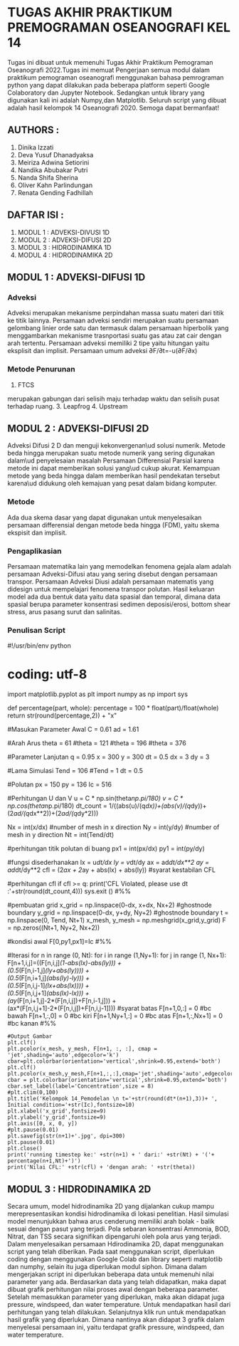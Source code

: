 # TUGAS AKHIR PRAKTIKUM PREMOGRAMAN OSEANOGRAFI KEL 14
Tugas ini dibuat untuk memenuhi Tugas Akhir Praktikum Pemograman Oseanografi 2022.Tugas ini memuat Pengerjaan semua modul dalam praktikum pemograman oseanografi menggunakan bahasa pemrograman python yang dapat dilakukan pada beberapa platform seperti Google Colaboratory dan Jupyter Notebook. Sedangkan untuk library yang digunakan kali ini adalah Numpy,dan Matplotlib. Seluruh script yang dibuat adalah hasil kelompok 14 Oseanografi 2020. Semoga dapat bermanfaat!
## AUTHORS :
1. Dinika Izzati
2. Deva Yusuf Dhanadyaksa
3. Meiriza Adwina Setiorini
4. Nandika Abubakar Putri
5. Nanda Shifa Sherina
6. Oliver Kahn Parlindungan
7. Renata Gending Fadhillah 
## DAFTAR ISI :
1. MODUL 1 : ADVEKSI-DIVUSI 1D 
2. MODUL 2 : ADVEKSI-DIFUSI 2D 
3. MODUL 3 : HIDRODINAMIKA 1D
4. MODUL 4 : HIDRODINAMIKA 2D
## MODUL 1 : ADVEKSI-DIFUSI 1D
### Adveksi 
Adveksi merupakan mekanisme perpindahan massa suatu materi dari titik ke titik lainnya. Persamaan adveksi sendiri merupakan suatu persamaan gelombang linier orde satu dan termasuk dalam persamaan hiperbolik yang menggambarkan mekanisme trasnportasi suatu gas atau zat cair dengan arah tertentu. Persamaan adveksi memiliki 2 tipe yaitu hitungan yaitu eksplisit dan implisit. Persamaan umum adveksi ∂F/∂t=-u(∂F/∂x)
### Metode Penurunan 
1. FTCS 

merupakan gabungan dari selisih maju terhadap waktu dan selisih pusat terhadap ruang.
3. Leapfrog
4. Upstream

## MODUL 2 : ADVEKSI-DIFUSI 2D
Adveksi Difusi 2 D dan menguji kekonvergenan\ud solusi numerik. Metode beda hingga merupakan suatu metode numerik yang sering digunakan dalam\ud penyelesaian masalah Persamaan Differensial Parsial karena metode ini dapat memberikan solusi yang\ud cukup akurat. Kemampuan metode yang beda hingga dalam memberikan hasil pendekatan tersebut karena\ud didukung oleh kemajuan yang pesat dalam bidang komputer.
### Metode 
Ada dua skema dasar yang dapat digunakan untuk menyelesaikan persamaan differensial dengan metode beda hingga (FDM), yaitu skema ekspisit dan implisit.
### Pengaplikasian
Persamaan matematika lain yang memodelkan fenomena gejala alam adalah persamaan Adveksi-Difusi atau yang sering disebut dengan persamaan transpor. Persamaan Adveksi Diusi adalah persamaan matematis yang didesign untuk mempelajari fenomena transpor polutan. Hasil keluaran model ada dua bentuk data yaitu data spasial dan temporal, dimana data spasial berupa parameter konsentrasi sedimen deposisi/erosi, bottom    shear stress,   arus   pasang   surut   dan   salinitas.
### Penulisan Script
#!/usr/bin/env python
# coding: utf-8

import matplotlib.pyplot as plt
import numpy as np
import sys

def percentage(part, whole):
    percentage = 100 * float(part)/float(whole)
    return str(round(percentage,2)) + "x"

#Masukan Parameter Awal
C = 0.61
ad = 1.61

#Arah Arus
theta = 61
#theta = 121
#theta = 196
#theta = 376

#Parameter Lanjutan
q = 0.95 
x = 300 
y = 300 
dt = 0.5 
dx = 3 
dy = 3

#Lama Simulasi
Tend = 106
#Tend = 1
dt = 0.5

#Polutan
px = 150
py = 136
Ic = 516

#Perhitungan U dan V
u = C * np.sin(theta*np.pi/180)
v = C * np.cos(theta*np.pi/180)
dt_count = 1/((abs(u)/(q*dx))+(abs(v)/(q*dy))+(2*ad/(q*dx**2))+(2*ad/(q*dy*2)))

Nx = int(x/dx)  #number of mesh in x direction
Ny = int(y/dy)  #number of mesh in y direction
Nt = int(Tend/dt)

#perhitungan titik polutan di buang
px1 = int(px/dx)
py1 = int(py/dy)

#fungsi disederhanakan
lx = u*dt/dx
ly = v*dt/dy
ax = ad*dt/dx**2
ay = ad*dt/dy**2
cfl = (2*ax + 2*ay + abs(lx) + abs(ly))  #syarat kestabilan CFL

#perhitungan cfl
if cfl >= q:
    print('CFL Violated, please use dt :'+str(round(dt_count,4)))
    sys.exit ()
#%%

#pembuatan grid 
x_grid = np.linspace(0-dx, x+dx, Nx+2) #ghostnode boundary
y_grid = np.linspace(0-dx, y+dy, Ny+2) #ghostnode boundary
t = np.linspace(0, Tend, Nt+1)
x_mesh, y_mesh = np.meshgrid(x_grid,y_grid)
F = np.zeros((Nt+1, Ny+2, Nx+2))

#kondisi awal
F[0,py1,px1]=Ic
#%%

#Iterasi
for n in range (0, Nt):
    for i in range (1,Ny+1):
        for j in range (1, Nx+1):
         F[n+1,i,j]=((F[n,i,j]*(1-abs(lx)-abs(ly))) + \
                (0.5*(F[n,i-1,j]*(ly+abs(ly)))) + \
                (0.5*(F[n,i+1,j]*(abs(ly)-ly))) + \
                (0.5*(F[n,i,j-1]*(lx+abs(lx)))) + \
                (0.5*(F[n,i,j+1]*(abs(lx)-lx))) + \
                (ay*(F[n,i+1,j]-2*(F[n,i,j])+F[n,i-1,j])) +\
                (ax*(F[n,i,j+1]-2*(F[n,i,j])+F[n,i,j-1])))
    #syarat batas
    F[n+1,0,:] = 0 #bc bawah
    F[n+1,:,0] = 0 #bc kiri
    F[n+1,Ny+1,:] = 0 #bc atas
    F[n+1,:,Nx+1] = 0 #bc kanan
#%%

    #Output Gambar
    plt.clf()
    plt.pcolor(x_mesh, y_mesh, F[n+1, :, :], cmap = 'jet',shading='auto',edgecolor='k')
    cbar=plt.colorbar(orientation='vertical',shrink=0.95,extend='both')
    plt.clf()
    plt.pcolor(x_mesh,y_mesh,F[n+1,:,:],cmap='jet',shading='auto',edgecolor='k')
    cbar = plt.colorbar(orientation='vertical',shrink=0.95,extend='both')
    cbar.set_label(label='Concentration',size = 8)
    #plt.clim(0,100)
    plt.title('Kelompok 14_Pemodelan \n t='+str(round(dt*(n+1),3))+ ', Initial condition='+str(Ic),fontsize=10)
    plt.xlabel('x_grid',fontsize=9)
    plt.ylabel('y_grid',fontsize=9)
    plt.axis([0, x, 0, y])
    #plt.pause(0.01)
    plt.savefig(str(n+1)+'.jpg', dpi=300)
    plt.pause(0.01)
    plt.close()
    print('running timestep ke:' +str(n+1) + ' dari:' +str(Nt) + '('+ percentage(n+1,Nt)+')')
    print('Nilai CFL:' +str(cfl) + 'dengan arah: ' +str(theta))

## MODUL 3 : HIDRODINAMIKA 2D
Secara umum, model hidrodinamika 2D yang dijalankan cukup mampu merepresentasikan kondisi hidrodinamika di lokasi penelitian. Hasil simulasi model menunjukkan bahwa arus cenderung memiliki arah bolak - balik sesuai dengan pasut yang terjadi. Pola sebaran konsentrasi Ammonia, BOD, Nitrat, dan TSS secara signifikan dipengaruhi oleh pola arus yang terjadi. Dalam menyelesaikan persamaan Hdirodinamika 2D, dapat menggunakan script yang telah diberikan. Pada saat menggunakan script, diperlukan coding dengan menggunakan Google Colab dan library seperti matplotlib dan numphy, selain itu juga diperlukan modul siphon. Dimana dalam mengerjakan script ini diperlukan beberapa data untuk memenuhi nilai parameter yang ada. Berdasarkan data yang telah didapatkan, maka dapat dibuat grafik perhitungan nilai proses awal dengan beberapa parameter. Setelah memasukkan parameter yang diperlukan, maka akan didapat juga  pressure, windspeed, dan water temperature. Untuk mendapatkan hasil dari perhitungan yang telah dilakukan. Selanjutnya klik run untuk mendapatkan hasil grafik yang diperlukan. Dimana nantinya akan didapat 3 grafik dalam menyelesai persamaan ini, yaitu terdapat grafik pressure, windspeed, dan water temperature.
